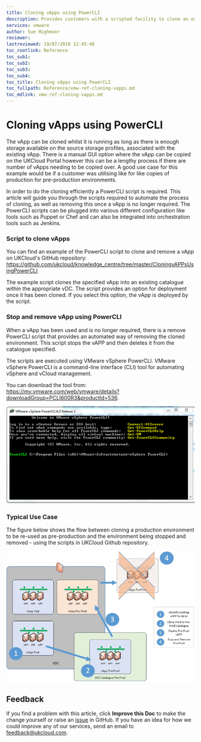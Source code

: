 ```yaml
---
title: Cloning vApps using PowerCLI
description: Provides customers with a scripted facility to clone an existing vApp.
services: vmware
author: Sue Highmoor
reviewer:
lastreviewed: 19/07/2018 12:45:48
toc_rootlink: Reference
toc_sub1: 
toc_sub2:
toc_sub3:
toc_sub4:
toc_title: Cloning vApps using PowerCLI
toc_fullpath: Reference/vmw-ref-cloning-vapps.md
toc_mdlink: vmw-ref-cloning-vapps.md
---
```


# Cloning vApps using PowerCLI

The vApp can be cloned whilst it is running as long as there is enough storage available on the source storage profiles, associated with the existing vApp. There is a manual GUI option where the vApp can be copied on the UKCloud Portal however this can be a lengthy process if there are number of vApps needing to be copied over. A good use case for this example would be if a customer was utilising like for like copies of production for pre-production environments.

In order to do the cloning efficiently a PowerCLI script is required. This article will guide you through the scripts required to automate the process of cloning, as well as removing this once a vApp is no longer required. The PowerCLI scripts can be plugged into various different configuration like tools such as Puppet or Chef and can also be integrated into orchestration tools such as Jenkins.

### Script to clone vApps

You can find an example of the PowerCLI script to clone and remove a vApp on UKCloud's GitHub repository: <https://github.com/ukcloud/knowledge_centre/tree/master/CloningvAPPsUsingPowerCLI>

The example script clones the specified vApp into an existing catalogue within the appropriate vDC. The script provides an option for deployment once it has been cloned. If you select this option, the vApp is deployed by the script.

### Stop and remove vApp using PowerCLI

When a vApp has been used and is no longer required, there is a remove PowerCLI script that provides an automated way of removing the cloned environment. This script stops the vAPP and then deletes it from the catalogue specified.

The scripts are executed using VMware vSphere PowerCLI. VMware vSphere PowerCLI is a command-line interface (CLI) tool for automating vSphere and vCloud management.

You can download the tool from: <https://my.vmware.com/web/vmware/details?downloadGroup=PCLI600R3&productId=536>.

![Screenshot of vSphere PowerCLI](images/vsphere_powercli.png)

### Typical Use Case

The figure below shows the flow between cloning a production environment to be re-used as pre-production and the environment being stopped and removed - using the scripts in UKCloud Github repository.

![vApp Clone use case](images/vapp_clone.jpg)

## Feedback

If you find a problem with this article, click **Improve this Doc** to make the change yourself or raise an [issue](https://github.com/UKCloud/documentation/issues) in GitHub. If you have an idea for how we could improve any of our services, send an email to <feedback@ukcloud.com>.
